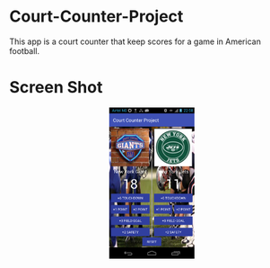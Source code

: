 # Court-Counter-Project

This app is a court counter that keep scores for a game in American football.

# Screen Shot

<p align="center">
  <img src="https://github.com/ibnahmadbello/Court-Counter-Project/blob/master/assets/Screenshot_2017-05-03-22-58-47.png" width="30%">
</p>
